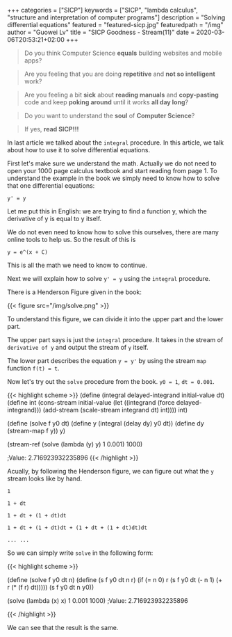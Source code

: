 +++
categories = ["SICP"]
keywords = ["SICP", "lambda calculus", "structure and interpretation of computer programs"]
description = "Solving differential equations"
featured = "featured-sicp.jpg"
featuredpath = "/img"
author = "Guowei Lv"
title = "SICP Goodness - Stream(11)"
date = 2020-03-06T20:53:21+02:00
+++

>Do you think Computer Science **equals** building websites and mobile apps? 

>Are you feeling that you are doing **repetitive** and **not so intelligent** work?

>Are you feeling a bit **sick** about **reading manuals** and **copy-pasting** code and keep **poking around** until it works **all day long**? 

>Do you want to understand the **soul** of **Computer Science**?

>If yes, **read SICP!!!**

In last article we talked about the `integral` procedure. In this article, we talk about how to use it to solve differential equations.

First let's make sure we understand the math. Actually we do not need to open your 1000 page calculus textbook and start reading from page 1. To understand the example in the book we simply need to know how to solve that one differential equations:

`y' = y`

Let me put this in English: we are trying to find a function y, which the derivative of y is equal to y itself.

We do not even need to know how to solve this ourselves, there are many online tools to help us. So the result of this is

`y = e^(x + C)`

This is all the math we need to know to continue.

Next we will explain how to solve `y' = y` using the `integral` procedure.

There is a Henderson Figure given in the book:

{{< figure src="/img/solve.png" >}}

To understand this figure, we can divide it into the upper part and the lower part.

The upper part says is just the `integral` procedure. It takes in the stream of `derivative of y` and output the stream of `y` itself.

The lower part describes the equation `y = y'` by using the stream `map` function `f(t) = t`.

Now let's try out the `solve` procedure from the book. `y0 = 1`, `dt = 0.001`.

{{< highlight scheme >}}
(define (integral delayed-integrand initial-value dt)
  (define int
    (cons-stream initial-value
                 (let ((integrand (force delayed-integrand)))
                   (add-stream (scale-stream integrand dt)
                               int))))
  int)

(define (solve f y0 dt)
  (define y (integral (delay dy) y0 dt))
  (define dy (stream-map f y))
  y)


(stream-ref (solve (lambda (y) y) 1 0.001) 1000)

;Value: 2.716923932235896
{{< /highlight >}}

Acually, by following the Henderson figure, we can figure out what the `y` stream looks like by hand.

`1`

`1 + dt`

`1 + dt + (1 + dt)dt`

`1 + dt + (1 + dt)dt + (1 + dt + (1 + dt)dt)dt`

`... ...`

So we can simply write `solve` in the following form:

{{< highlight scheme >}}

(define (solve f y0 dt n)
  (define (s f y0 dt n r)
    (if (= n 0)
        r
        (s f y0 dt (- n 1) (+ r (* (f r) dt)))))
  (s f y0 dt n y0))
  
(solve (lambda (x) x) 1 0.001 1000)
;Value: 2.716923932235896

{{< /highlight >}}

We can see that the result is the same.
